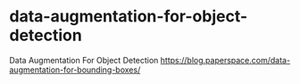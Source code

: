 # data-augmentation-for-object-detection
Data Augmentation For Object Detection https://blog.paperspace.com/data-augmentation-for-bounding-boxes/

